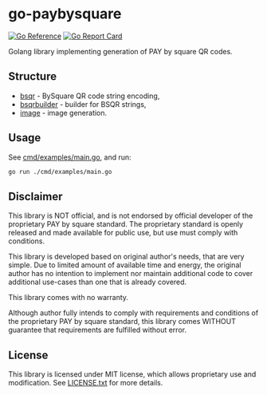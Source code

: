 # go-paybysquare

[![Go Reference](https://pkg.go.dev/badge/github.com/kravemir/go-paybysquare.svg)](https://pkg.go.dev/github.com/kravemir/go-paybysquare)
[![Go Report Card](https://goreportcard.com/badge/github.com/kravemir/go-paybysquare)](https://goreportcard.com/report/github.com/kravemir/go-paybysquare)

Golang library implementing generation of PAY by square QR codes.

## Structure

- [bsqr](bsqr) - BySquare QR code string encoding,
- [bsqrbuilder](bsqrbuilder) - builder for BSQR strings,
- [image](image) - image generation.

## Usage

See [cmd/examples/main.go](cmd/examples/main.go), and run:

```bash
go run ./cmd/examples/main.go
```

## Disclaimer

This library is NOT official, and is not endorsed by official developer of the
proprietary PAY by square standard. The proprietary standard is openly released
and made available for public use, but use must comply with conditions.

This library is developed based on original author's needs, that are very
simple. Due to limited amount of available time and energy, the original author
has no intention to implement nor maintain additional code to cover additional
use-cases than one that is already covered.

This library comes with no warranty.

Although author fully intends to comply with requirements and conditions of the
proprietary PAY by square standard, this library comes WITHOUT guarantee that
requirements are fulfilled without error.

## License

This library is licensed under MIT license, which allows proprietary use and
modification. See [LICENSE.txt](LICENSE.txt) for more details.
